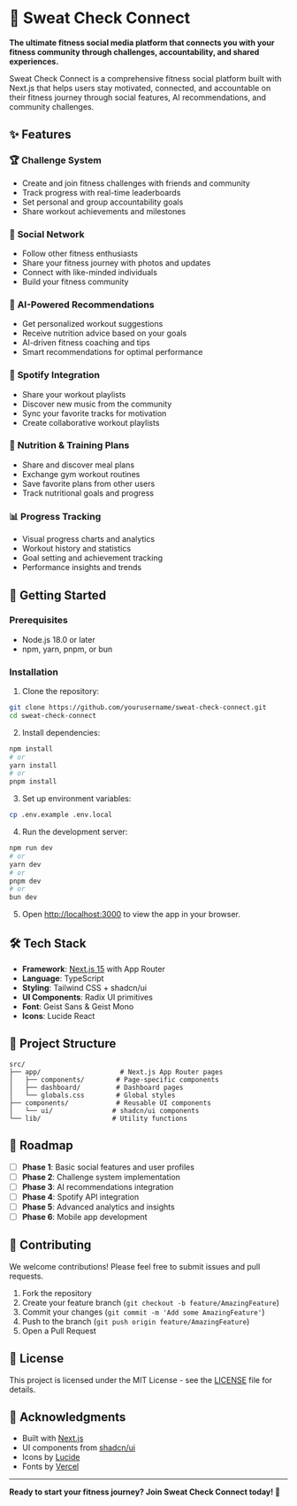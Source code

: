 # 💪 Sweat Check Connect

**The ultimate fitness social media platform that connects you with your fitness community through challenges, accountability, and shared experiences.**

Sweat Check Connect is a comprehensive fitness social platform built with Next.js that helps users stay motivated, connected, and accountable on their fitness journey through social features, AI recommendations, and community challenges.

## ✨ Features

### 🏆 **Challenge System**

- Create and join fitness challenges with friends and community
- Track progress with real-time leaderboards
- Set personal and group accountability goals
- Share workout achievements and milestones

### 👥 **Social Network**

- Follow other fitness enthusiasts
- Share your fitness journey with photos and updates
- Connect with like-minded individuals
- Build your fitness community

### 🤖 **AI-Powered Recommendations**

- Get personalized workout suggestions
- Receive nutrition advice based on your goals
- AI-driven fitness coaching and tips
- Smart recommendations for optimal performance

### 🎵 **Spotify Integration**

- Share your workout playlists
- Discover new music from the community
- Sync your favorite tracks for motivation
- Create collaborative workout playlists

### 🍎 **Nutrition & Training Plans**

- Share and discover meal plans
- Exchange gym workout routines
- Save favorite plans from other users
- Track nutritional goals and progress

### 📊 **Progress Tracking**

- Visual progress charts and analytics
- Workout history and statistics
- Goal setting and achievement tracking
- Performance insights and trends

## 🚀 Getting Started

### Prerequisites

- Node.js 18.0 or later
- npm, yarn, pnpm, or bun

### Installation

1. Clone the repository:

```bash
git clone https://github.com/yourusername/sweat-check-connect.git
cd sweat-check-connect
```

2. Install dependencies:

```bash
npm install
# or
yarn install
# or
pnpm install
```

3. Set up environment variables:

```bash
cp .env.example .env.local
```

4. Run the development server:

```bash
npm run dev
# or
yarn dev
# or
pnpm dev
# or
bun dev
```

5. Open [http://localhost:3000](http://localhost:3000) to view the app in your browser.

## 🛠️ Tech Stack

- **Framework**: [Next.js 15](https://nextjs.org/) with App Router
- **Language**: TypeScript
- **Styling**: Tailwind CSS + shadcn/ui
- **UI Components**: Radix UI primitives
- **Font**: Geist Sans & Geist Mono
- **Icons**: Lucide React

## 📁 Project Structure

```
src/
├── app/                    # Next.js App Router pages
│   ├── components/        # Page-specific components
│   ├── dashboard/         # Dashboard pages
│   └── globals.css        # Global styles
├── components/            # Reusable UI components
│   └── ui/               # shadcn/ui components
└── lib/                  # Utility functions
```

## 🎯 Roadmap

- [ ] **Phase 1**: Basic social features and user profiles
- [ ] **Phase 2**: Challenge system implementation
- [ ] **Phase 3**: AI recommendations integration
- [ ] **Phase 4**: Spotify API integration
- [ ] **Phase 5**: Advanced analytics and insights
- [ ] **Phase 6**: Mobile app development

## 🤝 Contributing

We welcome contributions! Please feel free to submit issues and pull requests.

1. Fork the repository
2. Create your feature branch (`git checkout -b feature/AmazingFeature`)
3. Commit your changes (`git commit -m 'Add some AmazingFeature'`)
4. Push to the branch (`git push origin feature/AmazingFeature`)
5. Open a Pull Request

## 📄 License

This project is licensed under the MIT License - see the [LICENSE](LICENSE) file for details.

## 🙏 Acknowledgments

- Built with [Next.js](https://nextjs.org/)
- UI components from [shadcn/ui](https://ui.shadcn.com/)
- Icons by [Lucide](https://lucide.dev/)
- Fonts by [Vercel](https://vercel.com/font)

---

**Ready to start your fitness journey? Join Sweat Check Connect today! 💪**
